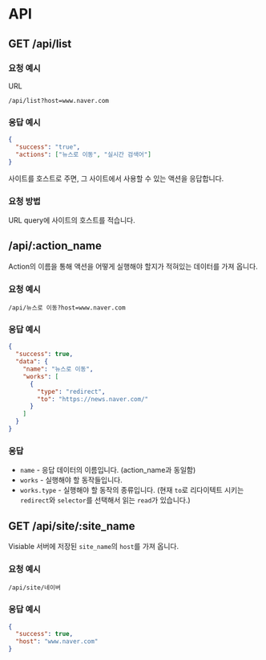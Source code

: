 # API

## GET /api/list

### 요청 예시

URL

```
/api/list?host=www.naver.com
```

### 응답 예시

```json
{
  "success": "true",
  "actions": ["뉴스로 이동", "실시간 검색어"]
}
```

사이트를 호스트로 주면, 그 사이트에서 사용할 수 있는 액션을 응답합니다.

### 요청 방법

URL query에 사이트의 호스트를 적습니다.

## /api/:action_name

Action의 이름을 통해 액션을 어떻게 실행해야 할지가 적혀있는 데이터를 가져 옵니다.

### 요청 예시

```
/api/뉴스로 이동?host=www.naver.com
```

### 응답 예시

```json
{
  "success": true,
  "data": {
    "name": "뉴스로 이동",
    "works": [
      {
        "type": "redirect",
        "to": "https://news.naver.com/"
      }
    ]
  }
}
```

### 응답

- `name` - 응답 데이터의 이름입니다. (action_name과 동일함)
- `works` - 실행해야 할 동작들입니다.
- `works.type` - 실행해야 할 동작의 종류입니다. (현재 `to`로 리다이텍트 시키는 `redirect`와 `selector`를 선택해서 읽는 `read`가 있습니다.)

## GET /api/site/:site_name

Visiable 서버에 저장된 `site_name`의 `host`를 가져 옵니다.

### 요청 예시

```
/api/site/네이버
```

### 응답 예시

```json
{
  "success": true,
  "host": "www.naver.com"
}
```
